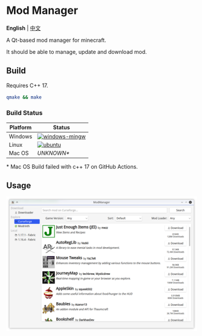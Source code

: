 # Mod Manager

**English** | [中文](README_zh.md)

A Qt-based mod manager for minecraft.

It should be able to manage, update and download mod.

## Build

Requires C++ 17.

```sh
qmake && make
```

### Build Status

| Platform | Status                                                       |
| -------- | ------------------------------------------------------------ |
| Windows  | [![windows-mingw](https://github.com/kaniol-lck/modmanager/actions/workflows/windows-mingw.yml/badge.svg)](https://github.com/kaniol-lck/modmanager/blob/master/.github/workflows/windows-mingw.yml) |
| Linux    | [![ubuntu](https://github.com/kaniol-lck/modmanager/actions/workflows/ubuntu.yml/badge.svg)](https://github.com/kaniol-lck/modmanager/blob/master/.github/workflows/ubuntu.yml) |
| Mac OS   | *UNKNOWN\**                                                  |

\* Mac OS Build failed with c++ 17 on GitHub Actions.

## Usage

![curseforge_browser](images/curseforge_browser.png)
